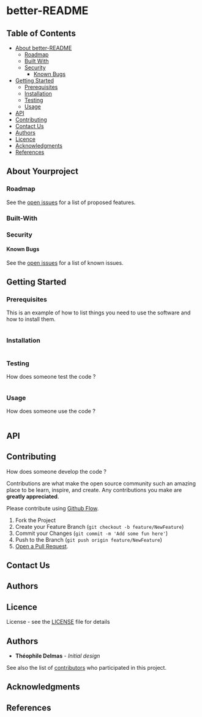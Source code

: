 # better-README

## Table of Contents

* [About better-README](#about-better-readme)
  * [Roadmap](#roadmap)
  * [Built With](#built-with)
  * [Security](#security)
    * [Known Bugs](#known-bugs)
* [Getting Started](#getting-started)
  * [Prerequisites](#prerequisites)
  * [Installation](#installation)
  * [Testing](#testing)
  * [Usage](#usage)
* [API](#api)
* [Contributing](#contributing)
* [Contact Us](#contact-us)
* [Authors](#authors)
* [Licence](#licence)
* [Acknowledgments](#acknowledgments)
* [References](#references)

## About Yourproject

### Roadmap

See the [open issues](https://github.com/thdelmas/better-readme/issues) for a list of proposed features.

### Built-With

### Security

#### Known Bugs

See the [open issues](https://github.com/thdelmas/better-readme/issues) for a list of known issues.

## Getting Started

### Prerequisites

This is an example of how to list things you need to use the software and how to install them.

```sh

```

### Installation

```sh

```

### Testing

How does someone test the code ?

```sh

```

### Usage

How does someone use the code ?

```sh

```

## API

## Contributing

How does someone develop the code ?

Contributions are what make the open source community such an amazing place to be learn, inspire, and create. Any contributions you make are **greatly appreciated**.

Please contribute using [Github Flow](https://guides.github.com/introduction/flow/).

1. Fork the Project
2. Create your Feature Branch (`git checkout -b feature/NewFeature`)
3. Commit your Changes (`git commit -m 'Add some fun here'`)
4. Push to the Branch (`git push origin feature/NewFeature`)
5. [Open a Pull Request](https://github.com/thdelmas/better-readme/compare/).

## Contact Us

## Authors

## Licence

License - see the [LICENSE](LICENSE) file for details

## Authors

* **Théophile Delmas** - *Initial design*

See also the list of [contributors](https://github.com/thdelmas/better-readme/-/graphs/master) who participated in this project.

## Acknowledgments

## References
